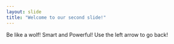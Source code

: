 ```yaml
---
layout: slide
title: "Welcome to our second slide!"
---
```

Be like a wolf! Smart and Powerful!
Use the left arrow to go back!
